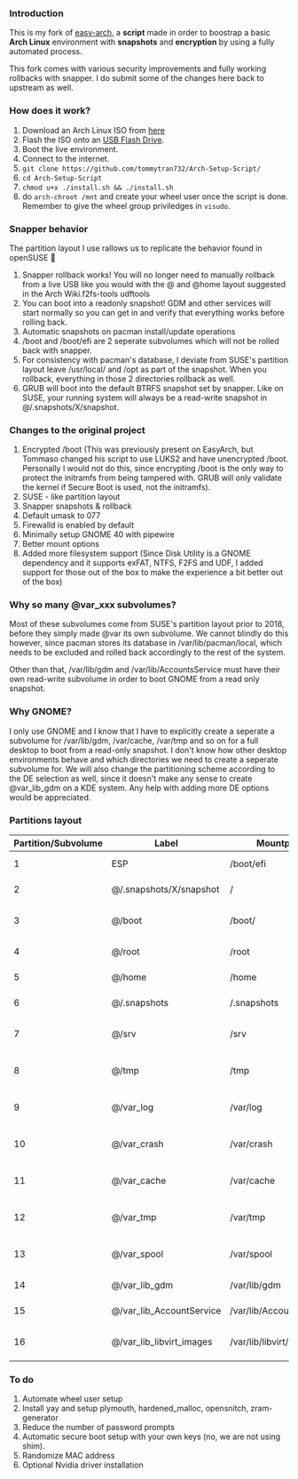 ### Introduction
This is my fork of [easy-arch](https://github.com/classy-giraffe/easy-arch), a **script** made in order to boostrap a basic **Arch Linux** environment with **snapshots** and **encryption** by using a fully automated process.

This fork comes with various security improvements and fully working rollbacks with snapper. I do submit some of the changes here back to upstream as well.

### How does it work?
1. Download an Arch Linux ISO from [here](https://archlinux.org/download/)
2. Flash the ISO onto an [USB Flash Drive](https://wiki.archlinux.org/index.php/USB_flash_installation_medium).
3. Boot the live environment.
4. Connect to the internet.
5. `git clone https://github.com/tommytran732/Arch-Setup-Script/`
6. `cd Arch-Setup-Script`
7. `chmod u+x ./install.sh && ./install.sh`
8. do `arch-chroot /mnt` and create your wheel user once the script is done. Remember to give the wheel group priviledges in `visudo`.

### Snapper behavior
The partition layout I use rallows us to replicate the behavior found in openSUSE 🦎
1. Snapper rollback <number> works! You will no longer need to manually rollback from a live USB like you would with the @ and @home layout suggested in the Arch Wiki.f2fs-tools udftools
2. You can boot into a readonly snapshot! GDM and other services will start normally so you can get in and verify that everything works before rolling back.
3. Automatic snapshots on pacman install/update operations
4. /boot and /boot/efi are 2 seperate subvolumes which will not be rolled back with snapper.
5. For consistency with pacman's database, I deviate from SUSE's partition layout leave /usr/local/ and /opt as part of the snapshot. When you rollback, everything in those 2 directories rollback as well.
6. GRUB will boot into the default BTRFS snapshot set by snapper. Like on SUSE, your running system will always be a read-write snapshot in @/.snapshots/X/snapshot. 

### Changes to the original project
1. Encrypted /boot (This was previously present on EasyArch, but Tommaso changed his script to use LUKS2 and have unencrypted /boot. Personally I would not do this, since encrypting /boot is the only way to protect the initramfs from being tampered with. GRUB will only validate the kernel if Secure Boot is used, not the initramfs).
2. SUSE - like partition layout
3. Snapper snapshots & rollback
4. Default umask to 077
5. Firewalld is enabled by default
6. Minimally setup GNOME 40 with pipewire
7. Better mount options
8. Added more filesystem support (Since Disk Utility is a GNOME dependency and it supports exFAT, NTFS, F2FS and UDF, I added support for those out of the box to make the experience a bit better out of the box)

### Why so many @var_xxx subvolumes?
Most of these subvolumes come from SUSE's partition layout prior to 2018, before they simply made @var its own subvolume. We cannot blindly do this however, since pacman 
stores its database in /var/lib/pacman/local, which needs to be excluded and rolled back accordingly to the rest of the system.

Other than that, /var/lib/gdm and /var/lib/AccountsService must have their own read-write subvolume in order to boot GNOME from a read only snapshot.

### Why GNOME?
I only use GNOME and I know that I have to explicitly create a seperate a subvolume for /var/lib/gdm, /var/cache, /var/tmp and so on for a full desktop to boot from a read-only snapshot. I don't know how other desktop environments behave and which directories we need to create a seperate subvolume for. We will also change the partitioning scheme according to the DE selection as well, since it doesn't make any sense to create @var_lib_gdm on a KDE system. Any help with adding more DE options would be appreciated.

### Partitions layout 

| Partition/Subvolume | Label                        | Mountpoint               | Notes                       |
|---------------------|------------------------------|--------------------------|-----------------------------|
| 1                   | ESP                          | /boot/efi                | Unencrypted FAT32           |
| 2                   | @/.snapshots/X/snapshot      | /                        | Encrypted BTRFS             |
| 3                   | @/boot                       | /boot/                   | Encrypted BTRFS (nodatacow) |
| 4                   | @/root                       | /root                    | Encrypted BTRFS             |
| 5                   | @/home                       | /home                    | Encrypted BTRFS             |
| 6                   | @/.snapshots                 | /.snapshots              | Encrypted BTRFS             |
| 7                   | @/srv                        | /srv                     | Encrypted BTRFS (nodatacow) |
| 8                   | @/tmp                        | /tmp                     | Encrypted BTRFS (nodatacow) |
| 9                   | @/var_log                    | /var/log                 | Encrypted BTRFS (nodatacow) |
| 10                  | @/var_crash                  | /var/crash               | Encrypted BTRFS (nodatacow) |
| 11                  | @/var_cache                  | /var/cache               | Encrypted BTRFS (nodatacow) |
| 12                  | @/var_tmp                    | /var/tmp                 | Encrypted BTRFS (nodatacow) |
| 13                  | @/var_spool                  | /var/spool               | Encrypted BTRFS (nodatacow) |
| 14                  | @/var_lib_gdm                | /var/lib/gdm             | Encrypted BTRFS             |
| 15                  | @/var_lib_AccountService     | /var/lib/AccountsService | Encrypted BTRFS             |
| 16                  | @/var_lib_libvirt_images     | /var/lib/libvirt/images  | Encrypted BTRFS (nodatacow) |

### To do
1. Automate wheel user setup
2. Install yay and setup plymouth, hardened_malloc, opensnitch, zram-generator
3. Reduce the number of password prompts
4. Automatic secure boot setup with your own keys (no, we are not using shim).
5. Randomize MAC address
6. Optional Nvidia driver installation 
